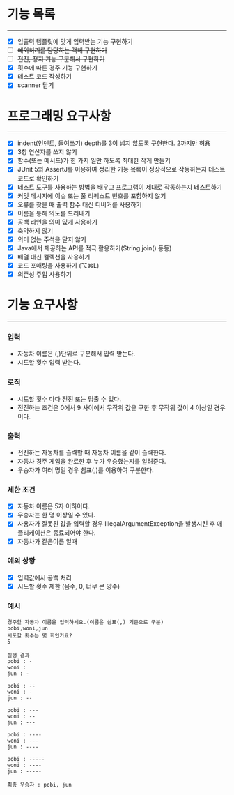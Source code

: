 # 기능 목록
***
- [x] 입출력 템플릿에 맞게 입력받는 기능 구현하기
- [ ] ~~예외처리를 담당하는 객체 구현하기~~
- [ ] ~~전진, 정지 기능 구분해서 구현하기~~
- [x] 횟수에 따른 경주 기능 구현하기
- [x] 테스트 코드 작성하기
- [x] scanner 닫기

# 프로그래밍 요구사항
***
- [x] indent(인덴트, 들여쓰기) depth를 3이 넘지 않도록 구현한다. 2까지만 허용
- [x] 3항 연산자를 쓰지 않기
- [x] 함수(또는 메서드)가 한 가지 일만 하도록 최대한 작게 만들기
- [x] JUnit 5와 AssertJ를 이용하여 정리한 기능 목록이 정상적으로 작동하는지 테스트 코드로 확인하기
- [x] 테스트 도구를 사용하는 방법을 배우고 프로그램이 제대로 작동하는지 테스트하기
- [x] 커밋 메시지에 이슈 또는 풀 리퀘스트 번호를 포함하지 않기
- [x] 오류를 찾을 때 출력 함수 대신 디버거를 사용하기
- [x] 이름을 통해 의도를 드러내기
- [x] 공백 라인을 의미 있게 사용하기
- [x] 축약하지 않기
- [x] 의미 없는 주석을 달지 않기
- [x] Java에서 제공하는 API를 적극 활용하기(String.join() 등등)
- [x] 배열 대신 컬렉션을 사용하기
- [x] 코드 포매팅을 사용하기 (⌥⌘L)
- [x] 의존성 주입 사용하기

# 기능 요구사항
***

### 입력
- 자동차 이름은 (,)단위로 구분해서 입력 받는다.
- 시도할 횟수 입력 받는다.

### 로직
- 시도할 횟수 마다 전진 또는 멈출 수 있다.
- 전진하는 조건은 0에서 9 사이에서 무작위 값을 구한 후 무작위 값이 4 이상일 경우이다.

### 출력
- 전진하는 자동차를 출력할 때 자동차 이름을 같이 출력한다.
- 자동차 경주 게임을 완료한 후 누가 우승했는지를 알려준다.
- 우승자가 여러 명일 경우 쉼표(,)를 이용하여 구분한다.

### 제한 조건
- [x] 자동차 이름은 5자 이하이다.
- [x] 우승자는 한 명 이상일 수 있다.
- [x] 사용자가 잘못된 값을 입력할 경우 IllegalArgumentException을 발생시킨 후 애플리케이션은 종료되어야 한다.
- [x] 자동차가 같은이름 일때

### 예외 상황
- [x] 입력값에서 공백 처리
- [x] 시도할 횟수 제한 (음수, 0, 너무 큰 양수)

### 예시
```
경주할 자동차 이름을 입력하세요.(이름은 쉼표(,) 기준으로 구분)
pobi,woni,jun
시도할 횟수는 몇 회인가요?
5

실행 결과
pobi : -
woni : 
jun : -

pobi : --
woni : -
jun : --

pobi : ---
woni : --
jun : ---

pobi : ----
woni : ---
jun : ----

pobi : -----
woni : ----
jun : -----

최종 우승자 : pobi, jun
```




